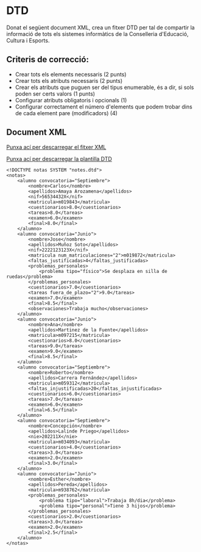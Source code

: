 # DTD

Donat el següent document XML, crea un fitxer DTD per tal de compartir la informació de tots els sistemes informàtics de la Conselleria d'Educació, Cultura i Esports.

## Criteris de correcció:
- Crear tots els elements necessaris (2 punts)
- Crear tots els atributs necessaris (2 punts)
- Crear els atributs que puguen ser del tipus enumerable, és a dir, si sols poden ser certs valors (1 punts)
- Configurar atributs obligatoris i opcionals (1) 
- Configurar correctament el número d'elements que podem trobar dins de cada element pare (modificadors) (4)

## Document XML
[Punxa ací per descarregar el fitxer XML](notes.xml)

[Punxa ací per descarregar la plantilla DTD](notes.dtd)
    <?xml version="1.0" encoding="UTF-8" ?>

    <!DOCTYPE notas SYSTEM "notes.dtd">
    <notas>
        <alumno convocatoria="Septiembre">
            <nombre>Carlos</nombre>
            <apellidos>Amaya Arozamena</apellidos>
            <nif>56534432X</nif>
            <matricula>m019843</matricula>
            <cuestionarios>8.0</cuestionarios>
            <tareas>8.0</tareas>
            <examen>6.0</examen>
            <final>8.0</final>
        </alumno>
        <alumno convocatoria="Junio">
            <nombre>Jose</nombre>
            <apellidos>Muñoz Soto</apellidos>
            <nif>2222123123X</nif>
            <matricula num_matriculaciones="2">m019872</matricula>
            <faltas_justificadas>4</faltas_justificadas>
            <problemas_personales>
                <problema tipo="físico">Se desplaza en silla de ruedas</problema>
            </problemas_personales>
            <cuestionarios>7.0</cuestionarios>
            <tareas fuera_de_plazo="2">9.0</tareas>
            <examen>7.0</examen>
            <final>8.5</final>
            <observaciones>Trabaja mucho</observaciones>
        </alumno>
        <alumno convocatoria="Junio">
            <nombre>Ana</nombre>
            <apellidos>Martinez de la Fuente</apellidos>
            <matricula>m097215</matricula>
            <cuestionarios>8.0</cuestionarios>
            <tareas>9.0</tareas>
            <examen>9.0</examen>
            <final>8.5</final>
        </alumno>
        <alumno convocatoria="Septiembre">
            <nombre>Roberto</nombre>
            <apellidos>Carrera Fernández</apellidos>
            <matricula>m059312</matricula>
            <faltas_injustificadas>20</faltas_injustificadas>
            <cuestionarios>6.0</cuestionarios>
            <tareas>7.0</tareas>
            <examen>6.0</examen>
            <final>6.5</final>
        </alumno>
        <alumno convocatoria="Septiembre">
            <nombre>Concepción</nombre>
            <apellidos>Lalinde Priego</apellidos>
            <nie>202211X</nie>
            <matricula>m034093</matricula>
            <cuestionarios>4.0</cuestionarios>
            <tareas>3.0</tareas>
            <examen>2.0</examen>
            <final>3.0</final>
        </alumno>
        <alumno convocatoria="Junio">
            <nombre>Esther</nombre>
            <apellidos>Pereda</apellidos>
            <matricula>m938762</matricula>
            <problemas_personales>
                <problema tipo="laboral">Trabaja 8h/dia</problema>
                <problema tipo="personal">Tiene 3 hijos</problema>
            </problemas_personales>
            <cuestionarios>2.0</cuestionarios>
            <tareas>3.0</tareas>
            <examen>2.0</examen>
            <final>2.5</final>
        </alumno>
    </notas>
